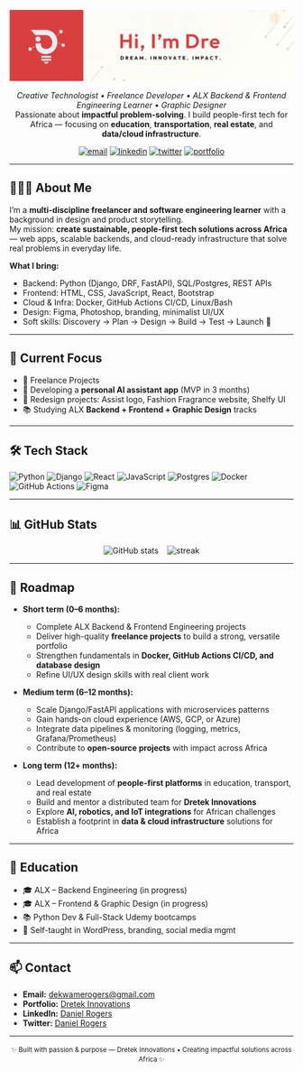 <!--
  Dre's GitHub Profile README
  Customized based on ALX learning + freelancing + passion for impactful African tech
-->

<!-- Header / Hero -->
<p align="center">
  <img src="https://github.com/dekwamerogers/dekwamerogers/blob/0586cabf3bd73c952d6ba175f47886b50ae93a48/assets/profile_banner.png" alt="banner" width="100%" style="max-height:220px; object-fit:cover;" />
</p>

<p align="center">
  <em>Creative Technologist • Freelance Developer • ALX Backend & Frontend Engineering Learner • Graphic Designer</em><br/>
  Passionate about <strong>impactful problem-solving</strong>. I build people-first tech for Africa — focusing on <strong>education</strong>, <strong>transportation</strong>, <strong>real estate</strong>, and <strong>data/cloud infrastructure</strong>.
</p>

<p align="center">
  <a href="mailto:dekwamerogers@gmail.com" title="Email"><img src="https://img.shields.io/badge/Email-dekwamerogers%40gmail.com-blue?style=for-the-badge&logo=gmail" alt="email"/></a>
  <a href="https://www.linkedin.com/in/dekwamerogers" title="LinkedIn"><img src="https://img.shields.io/badge/LinkedIn-Connect-blue?style=for-the-badge&logo=linkedin" alt="linkedin"/></a>
  <a href="https://twitter.com/dekwamerogers" title="Twitter/X"><img src="https://img.shields.io/badge/Twitter-@dekwamerogers-1DA1F2?style=for-the-badge&logo=twitter" alt="twitter"/></a>
  <a href="https:/dekwamerogers.github.io/dekwamerogers" title="Portfolio"><img src="https://img.shields.io/badge/Portfolio-View-orange?style=for-the-badge" alt="portfolio"/></a>
</p>

---

## 👨🏾‍💻 About Me
I’m a **multi-discipline freelancer and software engineering learner** with a background in design and product storytelling.  
My mission: **create sustainable, people-first tech solutions across Africa** — web apps, scalable backends, and cloud-ready infrastructure that solve real problems in everyday life.

**What I bring:**
- Backend: Python (Django, DRF, FastAPI), SQL/Postgres, REST APIs
- Frontend: HTML, CSS, JavaScript, React, Bootstrap
- Cloud & Infra: Docker, GitHub Actions CI/CD, Linux/Bash
- Design: Figma, Photoshop, branding, minimalist UI/UX
- Soft skills: Discovery → Plan → Design → Build → Test → Launch 🚀

---


## 📌 Current Focus
- 🔭 Freelance Projects
- 🧪 Developing a **personal AI assistant app** (MVP in 3 months)
- 🎨 Redesign projects: Assist logo, Fashion Fragrance website, Shelfy UI
- 📚 Studying ALX **Backend + Frontend + Graphic Design** tracks
---

## 🛠 Tech Stack
<p>
  <img alt="Python" src="https://img.shields.io/badge/Python-3776AB?style=flat-square&logo=python&logoColor=white"/> 
  <img alt="Django" src="https://img.shields.io/badge/Django-092E20?style=flat-square&logo=django&logoColor=green"/>
  <img alt="React" src="https://img.shields.io/badge/React-61DAFB?style=flat-square&logo=react&logoColor=black"/>
  <img alt="JavaScript" src="https://img.shields.io/badge/JavaScript-F7DF1E?style=flat-square&logo=javascript&logoColor=black"/>
  <img alt="Postgres" src="https://img.shields.io/badge/Postgres-316192?style=flat-square&logo=postgresql&logoColor=white"/>
  <img alt="Docker" src="https://img.shields.io/badge/Docker-2496ED?style=flat-square&logo=docker&logoColor=white"/>
  <img alt="GitHub Actions" src="https://img.shields.io/badge/GitHub_Actions-2088FF?style=flat-square&logo=githubactions&logoColor=white"/>
  <img alt="Figma" src="https://img.shields.io/badge/Figma-F24E1E?style=flat-square&logo=figma&logoColor=white"/>
</p>

---

## 📊 GitHub Stats
<p align="center">
  <img src="https://github-readme-stats.vercel.app/api?username=dekwamerogers&show_icons=true&count_private=true&theme=default" alt="GitHub stats" />
  &nbsp;&nbsp;
  <img src="https://github-readme-streak-stats.herokuapp.com/?user=dekwamerogers&theme=default" alt="streak" />
</p>

---

## 🧭 Roadmap

- **Short term (0–6 months):**
  - Complete ALX Backend & Frontend Engineering projects  
  - Deliver high-quality **freelance projects** to build a strong, versatile portfolio  
  - Strengthen fundamentals in **Docker, GitHub Actions CI/CD, and database design**  
  - Refine UI/UX design skills with real client work  

- **Medium term (6–12 months):**
  - Scale Django/FastAPI applications with microservices patterns  
  - Gain hands-on cloud experience (AWS, GCP, or Azure)  
  - Integrate data pipelines & monitoring (logging, metrics, Grafana/Prometheus)  
  - Contribute to **open-source projects** with impact across Africa  

- **Long term (12+ months):**
  - Lead development of **people-first platforms** in education, transport, and real estate  
  - Build and mentor a distributed team for **Dretek Innovations**  
  - Explore **AI, robotics, and IoT integrations** for African challenges  
  - Establish a footprint in **data & cloud infrastructure** solutions for Africa  
---

## 🧾 Education
- 🎓 ALX – Backend Engineering (in progress)  
- 🎓 ALX – Frontend & Graphic Design (in progress)  
- 📚 Python Dev & Full-Stack Udemy bootcamps  
- 🎯 Self-taught in WordPress, branding, social media mgmt
---

## 📫 Contact
- **Email:** dekwamerogers@gmail.com  
- **Portfolio:** [Dretek Innovations](https://dekwamerogers.github.io/dekwamerogers)  
- **LinkedIn:** [Daniel Rogers](https://www.linkedin.com/in/dekwamerogers)  
- **Twitter:** [Daniel Rogers](https://twitter.com/dekwamerogers)  
---

<p align="center">
  <small>✨ Built with passion & purpose — Dretek Innovations • Creating impactful solutions across Africa ✨</small>
</p>
